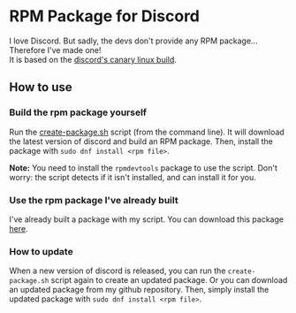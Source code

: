 # RPM Package for Discord
I love Discord. But sadly, the devs don't provide any RPM package... Therefore I've made one!  
It is based on the [discord's canary linux build](https://github.com/crmarsh/discord-linux-bugs).  

## How to use
### Build the rpm package yourself
Run the [create-package.sh](https://github.com/RPM-Outpost/discord/blob/master/create-package.sh) script (from the command line).
It will download the latest version of discord and build an RPM package.
Then, install the package with `sudo dnf install <rpm file>`.

**Note:** You need to install the `rpmdevtools` package to use the script.
Don't worry: the script detects if it isn't installed, and can install it for you.

### Use the rpm package I've already built
I've already built a package with my script.
You can download this package [here](https://github.com/RPM-Outpost/discord/blob/master/RPMs/x86_64/discord-0.0.10-canary.fc24.x86_64.rpm).

### How to update
When a new version of discord is released, you can run the `create-package.sh` script again to create an updated package.
Or you can download an updated package from my github repository.
Then, simply install the updated package with `sudo dnf install <rpm file>`.
